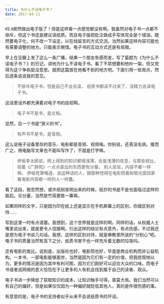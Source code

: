 ```yaml
---
title: 为什么不读电子书？
date: 2017-04-11
---
```

《S.》居然做出电子版了！但是这样看一点感觉都没有啊。我虽然对电子书一点都不排斥，但这个书还是建议读纸质。而且电子版把批注做成手写体完全是个错误。既然要电子化，何不改一下设定，以在线留言的方式交流。当然如果这样内容可能也有需要调整的地方。只能表示惋惜。电子书的互动方式还是有局限。

早上在豆瓣上发了这么一条广播，结果一个朋友有感而发，写了篇题为《为什么不读电子书？》的日记，讲他为什么不读电子书。看了不禁想要和他吵一架。但又觉得为这个争执挺没意思。就把这篇放在他看不到的地方吧。下面引用一些观点，然后逐条说说我的意见。

>不排斥电子书，但是自己不会去读。
纸质书都读不过来了，没精力去读电子书。

这话里话外都充满着对电子书的歧视啊。

>电子书不是书，是文档。

显然，后一个书是“狭义的书”。

>有声书不是书，是音频。

这么说电子设备里存的音乐、电影都是音频、视频咯。你别说，还真没毛病。推而广之，用电脑写文章也不能叫写作了，不就是打字嘛。

>伊坂幸太郎说，网上得到的知识都很浅薄，全是浅薄的信息，与那些相比，抱着《广辞苑》一点点查出的东西更有分量。
别人反驳，内容不都一样嘛。
伊坂死犟嘴道，说这种话的人，跟那种觉得在电影院看和租光盘回家看电影内容都一样的人一样蠢。

看了这段，我忽然想，或许纸刚发明出来的时候，纸抄的书是不是也面临过这样的尴尬。论分量，当然是竹简更胜一筹嘛。

如果同样的文字，只是因为印在纸上还是显示在手机屏幕上的区别，你就区别对待……

写到这里一时有点语塞。我想到，这个世界就是这样的啊。同样的话，从权威人士嘴里说出来，就是更令人信服啊。引出这样的结论有点意外，有点伤感。不过我还是想为电子书说几句话。我想，这样的区别对待，就是佛教里所说的“分别心”吧。电子书的质量当然有高下之分，纸质书里不也一样充斥着无数的垃圾吗。

还有电影的类比。说到底，出版社也好，电影院也好，毕竟是商业机构而非公益机构。一本书、一部电影能够面世，当然是因为它们有一定的价值，但我悲观地以为，更多的情况是因为其中有利可图，因为它们刚好可以迎合大众的口味。而电子书或者说网络的意义恰恰在于让更多的人有机会找到属于自己的读者、观众。

电子书进一步降低了获取知识的成本，让知识触手可得，善莫大焉。我们当然可以有自己的偏好，但是如果仅仅因为一种偏好就贬低其他人，真的是件很伤感的事。

有意思的是，电子书的支持者似乎从来不会说纸质书的坏话。

